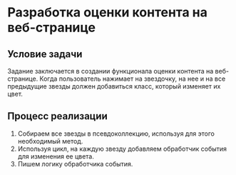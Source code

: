 # Разработка оценки контента на веб-странице

## Условие задачи

Задание заключается в создании функционала оценки контента на веб-странице. Когда пользователь нажимает на звездочку, на нее и на все предыдущие звезды должен добавиться класс, который изменяет их цвет.

## Процесс реализации

1. Собираем все звезды в псевдоколлекцию, используя для этого необходимый метод.
2. Используя цикл, на каждую звезду добавляем обработчик события для изменения ее цвета.
3. Пишем логику обработчика события.
